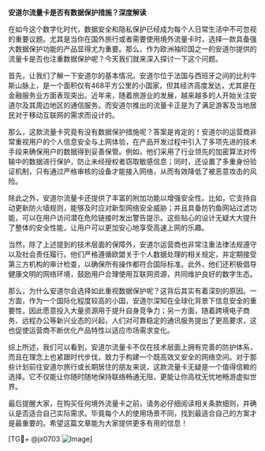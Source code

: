 **安道尔流量卡是否有数据保护措施？深度解读**

在如今这个数字化时代，数据安全和隐私保护已经成为每个人日常生活中不可忽视的重要议题。尤其是当你在国外旅行或者需要使用境外流量卡时，选择一款具备强大数据保护功能的产品显得尤为重要。那么，作为欧洲袖珍国之一的安道尔提供的流量卡是否也注重数据保护呢？今天我们就来深入探讨一下这个问题。

首先，让我们了解一下安道尔的基本情况。安道尔位于法国与西班牙之间的比利牛斯山脉上，是一个面积仅有468平方公里的小国家，但其经济高度发达，尤其是在金融服务业方面表现突出。近年来，随着旅游业的发展，越来越多的人开始关注安道尔及其周边地区的通信服务。而安道尔推出的流量卡正是为了满足游客及当地居民对于移动互联网的需求而设计的。

那么，这款流量卡究竟有没有数据保护措施呢？答案是肯定的！安道尔的运营商非常重视用户的个人信息安全与上网体验，在产品开发过程中引入了多项先进的技术手段来确保用户的数据得到妥善保管。例如，他们采用了行业领先的加密算法对传输中的数据进行保护，防止未经授权者窃取敏感信息；同时，还设置了多重身份验证机制，只有通过严格审核的设备才能接入网络，从而有效降低了被恶意攻击的风险。

除此之外，安道尔流量卡还提供了丰富的附加功能以增强安全性。比如，它支持自动更新防火墙规则，能够及时应对新型网络安全威胁；并且具备防钓鱼网站过滤功能，可以在用户访问潜在危险链接时发出警告提示。这些贴心的设计无疑大大提升了整体的安全性能，让用户可以更加安心地享受高速上网的乐趣。

当然，除了上述提到的技术层面的保障外，安道尔运营商也非常注重法律法规遵守以及社会责任履行。他们严格遵循欧盟关于个人数据处理的相关规定，并定期接受第三方机构的审计检查，以确保所有操作都符合国际标准。此外，他们还积极倡导健康文明的网络环境，鼓励用户合理使用互联网资源，共同维护良好的数字生态。

那么，为什么安道尔会选择如此重视数据保护呢？这背后其实有着深刻的原因。一方面，作为一个国际化程度较高的小国，安道尔深知在全球化背景下信息安全的重要性，因此愿意投入大量资源用于提升自身竞争力；另一方面，随着跨境电子商务、远程办公等新兴业态的兴起，人们对可靠稳定的通讯服务提出了更高要求，这也促使运营商不断优化产品特性以适应市场需求变化。

综上所述，我们可以看到，安道尔流量卡不仅在技术层面上拥有完善的防护体系，而且在理念上也紧跟时代步伐，致力于构建一个既高效又安全的网络空间。对于那些计划前往安道尔旅行或长期居住的朋友来说，这款流量卡无疑是一个值得信赖的选择。它不仅能让你随时随地保持联络畅通无阻，更能让你高枕无忧地畅游虚拟世界。

最后提醒大家，在购买任何境外流量卡之前，请务必仔细阅读相关条款细则，并确认是否适合自己实际需求。毕竟每个人的使用场景不同，找到最适合自己的方案才是最重要的。希望这篇文章能为大家提供更多有用的信息！

[TG💪+ @jx0703 ![Image](https://github.com/user-attachments/assets/dbca1d08-cadb-493c-b0ec-ad6f7a83f270)]